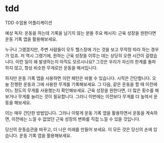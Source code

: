 # tdd
TDD 수업용 어플리케이션


예상 독자: 운동을 하는데 기록을 남기지 않는 분들 
주요 메시지: 근육 성장을 원한다면 운동 기록 앱을 활용해보세요.

누구나 그랬겠지만, 주변 사람들이 모두 헬스장에 가는 것을 보고 무작정 따라 하는 경우가 있죠. 저 역시 그랬기에, 원하는 근육 성장을 이루는 데는 상당히 오랜 시간이 걸렸습니다. 이런 일이 왜 발생하는지 아직도 모르시나요? 그것은 우리가 자신의 한계를 돌파하지 않고, 항상 비슷한 무게로만 운동을 해서입니다.

하지만 운동 기록 앱을 사용하면 이런 패턴은 바뀔 수 있습니다. 시작은 간단합니다. 오늘 진행한 운동과 그에 사용한 무게를 기록해보세요. 그 다음, 같은 운동을 할 때 이전에 어느 정도의 무게를 사용했는지 확인해보세요. 근육 성장을 원한다면, 더 많은 횟수를 해보거나 무게를 늘리는 것이 필요합니다. 그러니 이번에는 이전보다 무게를 더 높여서 운동을 해보세요.

이는 매우 간단한 방법입니다. 그러나 이렇게 운동 기록 앱을 활용하면서 운동을 계속하면, 이전에는 느낄 수 없었던 근육 성장의 변화를 직접 느낄 수 있을 것입니다.

당신의 운동습관을 바꾸고, 더 나은 미래를 만들어 보세요. 이 모든 것은 당신의 손에 있습니다. 운동 기록 앱을 활용해보세요.
